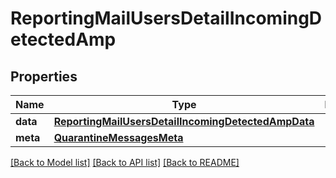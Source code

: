# ReportingMailUsersDetailIncomingDetectedAmp

## Properties
Name | Type | Description | Notes
------------ | ------------- | ------------- | -------------
**data** | [**ReportingMailUsersDetailIncomingDetectedAmpData**](ReportingMailUsersDetailIncomingDetectedAmpData.md) |  | [optional] 
**meta** | [**QuarantineMessagesMeta**](QuarantineMessagesMeta.md) |  | [optional] 

[[Back to Model list]](../README.md#documentation-for-models) [[Back to API list]](../README.md#documentation-for-api-endpoints) [[Back to README]](../README.md)

